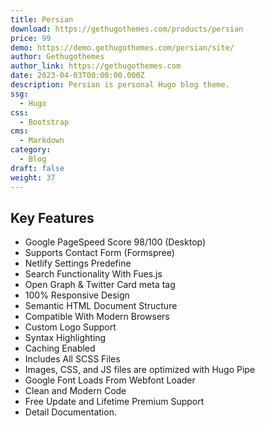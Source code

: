 ```yaml
---
title: Persian
download: https://gethugothemes.com/products/persian
price: 99
demo: https://demo.gethugothemes.com/persian/site/
author: Gethugothemes
author_link: https://gethugothemes.com
date: 2023-04-03T00:00:00.000Z
description: Persian is personal Hugo blog theme.
ssg:
  - Hugo
css:
  - Bootstrap
cms:
  - Markdown
category:
  - Blog
draft: false
weight: 37
---
```


## Key Features

- Google PageSpeed Score 98/100 (Desktop)
- Supports Contact Form (Formspree)
- Netlify Settings Predefine
- Search Functionality With Fues.js
- Open Graph & Twitter Card meta tag
- 100% Responsive Design
- Semantic HTML Document Structure
- Compatible With Modern Browsers
- Custom Logo Support
- Syntax Highlighting
- Caching Enabled
- Includes All SCSS Files
- Images, CSS, and JS files are optimized with Hugo Pipe
- Google Font Loads From Webfont Loader
- Clean and Modern Code
- Free Update and Lifetime Premium Support
- Detail Documentation.
